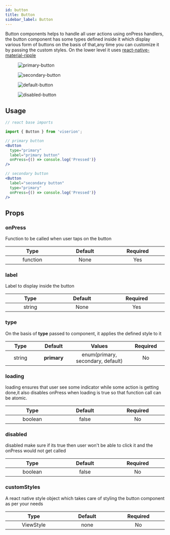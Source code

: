 ```yaml
---
id: button
title: Button
sidebar_label: Button
---
```


Button components helps to handle all user actions using onPress handlers, the button component has some types defined inside it which display various form of buttons on the basis of that,any time you can customize it by passing the custom styles. On the lower level it uses [react-native-material-ripple](https://www.npmjs.com/package/react-native-material-ripple)

<div className="image-horizontal-preview">
    <figure>
      <img src="/viserion/img/primary-button.png" alt="primary-button" />
    </figure>
    <figure>
      <img src="/viserion/img/secondary-button.png" alt="secondary-button" />
    </figure>
    <figure>
      <img src="/viserion/img/default-button.png" alt="default-button" />
    </figure>
    <figure>
      <img src="/viserion/img/disabled-button.png" alt="disabled-button" />
    </figure>
</div>

## Usage

```jsx
// react base imports

import { Button } from 'viserion';

// primary button
<Button
  type="primary"
  label="primary button"
  onPress={() => console.log('Pressed')}
/>

// secondary button
<Button
  label="secondary button"
  type="primary"
  onPress={() => console.log('Pressed')}
/>

```

## Props

### onPress

Function to be called when user taps on the button

|            Type             |        Default         |        Required        |
| :-------------------------: | :--------------------: | :--------------------: |
| function <img width="500"/> | None<img width="500"/> | Yes <img width="500"/> |

### label

Label to display inside the button

|           Type            |         Default         |        Required        |
| :-----------------------: | :---------------------: | :--------------------: |
| string <img width="500"/> | None <img width="500"/> | Yes <img width="500"/> |

### type

On the basis of **type** passed to component, it applies the defined style to it

|           Type            |            Default             |                        Values                        |       Required        |
| :-----------------------: | :----------------------------: | :--------------------------------------------------: | :-------------------: |
| string <img width="500"/> | **primary** <img width="500"/> | enum(primary, secondary, default) <img width="500"/> | No <img width="500"/> |

### loading

loading ensures that user see some indicator while some action is getting done,it also disables onPress when loading is true so that function call can be atomic.

|            Type            |         Default          |       Required        |
| :------------------------: | :----------------------: | :-------------------: |
| boolean <img width="500"/> | false <img width="500"/> | No <img width="500"/> |

### disabled

disabled make sure if its true then user won't be able to click it and the onPress would not get called

|            Type            |         Default          |       Required        |
| :------------------------: | :----------------------: | :-------------------: |
| boolean <img width="500"/> | false <img width="500"/> | No <img width="500"/> |

### customStyles

A react native style object which takes care of styling the button component as per your needs

|             Type             |         Default         |       Required        |
| :--------------------------: | :---------------------: | :-------------------: |
| ViewStyle <img width="500"/> | none <img width="500"/> | No <img width="500"/> |
